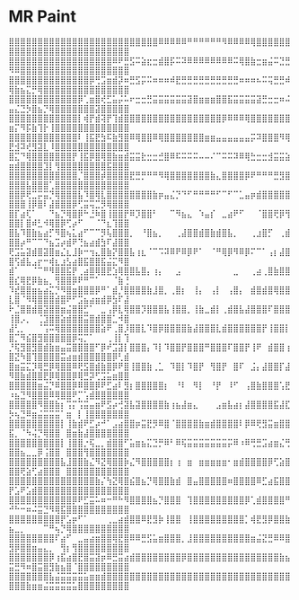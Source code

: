 # MR Paint



⣿⣿⣿⣿⣿⣿⣿⣿⣿⣿⣿⣿⣿⣿⣿⣿⣿⣿⣿⣿⣿⣿⣿⣿⣿⣿⠿⠿⠿⠿⠿⠛⠛⠛⠛⠛⠛⠻⠿⠿⠿⠿⢿⣿⣿⣿⣿⣿⣿⣿⣿⣿⣿⣿⣿⣿⣿⣿⣿⣿⣿⣿⣿⣿⣿⣿⣿⣿⣿⣿
⣿⣿⣿⣿⣿⣿⣿⣿⣿⣿⣿⣿⣿⣿⣿⣿⣿⣿⠿⠟⣛⣫⠭⣵⣖⣒⣾⣿⡯⠭⠽⠿⠿⠿⠿⠿⠿⠿⠿⠭⢿⣿⣷⣒⣶⣬⠭⣙⣛⠻⠿⣿⣿⣿⣿⣿⣿⣿⣿⣿⣿⣿⣿⣿⣿⣿⣿⣿⣿⣿
⣿⣿⣿⣿⣿⣿⣿⣿⣿⣿⣿⣿⣿⣿⡿⢛⣩⣶⣾⡽⠶⣛⣫⡭⠭⠶⠶⠶⠾⣟⣛⣛⣛⣛⣛⣛⣛⣛⣛⣛⠶⠶⠶⠦⠭⢭⣛⣛⠾⢿⣷⣦⣍⡛⢿⣿⣿⣿⣿⣿⣿⣿⣿⣿⣿⣿⣿⣿⣿⣿
⣿⣿⣿⣿⣿⣿⣿⣿⣿⣿⣿⣿⡿⢁⣶⣿⢞⣋⣥⡬⠥⠖⣒⣒⣛⣭⣭⣭⣭⣭⣭⣽⣿⣶⣶⣶⣿⣿⣯⣭⣭⣭⣭⣽⣛⣒⣒⠶⠬⣤⣌⣙⡳⣿⣦⡙⢿⣿⣿⣿⣿⣿⣿⣿⣽⣿⣿⣿⣿⣿
⣿⣿⣿⣿⣿⣿⣿⣿⣿⣿⣿⣿⡇⢾⡟⣾⢽⡟⢹⣾⣿⣿⣿⣿⣿⣿⣿⣿⣿⣿⣿⣿⣿⣿⣿⣿⣿⡿⠿⠿⠿⢿⣿⣿⣿⣿⣿⣿⣿⣶⡍⠻⡯⣷⢹⡗⢸⣿⣿⣿⣿⣿⣿⣿⣿⣿⣿⣿⣿⣿
⣿⣿⣿⣿⣿⣿⣿⣿⣿⣿⣿⣿⠇⢸⣯⣟⣳⠯⣷⣻⣿⠿⢿⣿⣿⠿⢿⣿⣿⣿⣿⣿⣿⣿⣶⣶⣤⣤⣤⣤⣤⣤⡭⠽⣿⣿⣿⠻⢿⣟⣺⠽⢞⣻⣽⣇⠸⣿⣿⣿⣿⣿⣿⣿⣿⣿⣿⣿⣿⣿
⣿⣍⠙⢿⣿⣿⣿⣿⣿⣿⣿⡟⢸⣯⡿⣿⢿⣿⣷⣶⣾⣭⣭⣗⣒⣒⣚⣿⠿⠯⠭⠭⠭⠤⠤⠌⠉⠭⠭⠽⠿⢿⣓⣒⣒⣺⣭⣭⣵⣶⣾⣿⣿⣿⣿⣹⡇⢻⣿⣿⣿⣿⣿⣿⣿⣿⣯⣿⣿⣿
⣿⣿⣿⣿⣿⣿⣿⣿⣿⣿⣿⣿⡈⣿⣿⣿⡾⣿⣿⣿⣿⣟⣛⡛⠛⠛⠻⢿⣿⣿⣿⣿⣿⣿⣿⣷⣄⣿⣿⣿⣿⡿⠟⠛⠛⠛⣛⣻⣿⣿⣿⣿⣧⣿⣿⣿⢁⣿⣿⣿⣿⣿⣿⣿⣿⣿⣿⣿⣿⣿
⣿⣿⡿⢟⣉⡭⣭⡙⢿⣿⣿⣿⣧⠹⣿⢿⣇⣿⣿⣿⣿⣿⣿⣿⣿⣷⡶⣤⣌⡙⠙⠋⠛⠛⠛⠛⠋⠉⠋⠉⣁⣤⡶⣾⣿⣿⣿⣿⣿⣿⣿⣿⢸⡿⣿⠇⣼⣿⣿⣿⡿⢋⣭⢭⣉⡻⢿⣿⣿⣿
⣿⡏⣴⢏⠁⠀⠀⠙⣦⡙⢿⣿⡿⠓⣘⠷⣿⢸⣿⣿⡟⠿⡹⣿⣿⠃⠀⠀⠉⠻⣦⣄⠀⠱⣤⡎⠀⣀⣴⠟⠋⠀⠀⠈⣿⣿⢟⡿⢻⣿⣿⡇⣿⠾⣃⠺⢿⣿⡿⢋⡴⠋⠀⠀⠈⠙⣆⢹⣿⣿
⣿⣧⠹⣿⣷⣦⣴⡋⠻⣿⢦⣅⣴⠋⠉⠉⡻⢧⣿⣿⣿⡀⠀⠘⣿⣦⡀⠀⠀⢀⣼⣿⣿⣾⣿⣷⣾⣿⣧⡀⠀⠀⢀⣰⣿⡋⠀⢀⣾⣿⣿⡴⠛⠉⠉⠙⣦⣩⡴⣾⠟⢙⣦⣴⣾⣳⠏⣼⣿⣿
⢟⣩⣥⣽⣾⣿⣽⣿⣶⣌⣆⣸⡷⠒⢲⣄⣿⣷⡝⣿⣿⣧⢰⣆⠈⠉⠩⠽⠿⠟⠿⡿⠟⠁⠀⠈⠛⢿⡿⠻⠿⡿⠍⠉⠁⢠⡆⣼⣿⣿⢫⣾⣧⣠⡖⠒⢾⣆⣰⣣⣴⣿⣯⣿⣿⣯⣬⣍⠻⣿
⣾⠁⠀⠀⠈⠉⠛⠻⣿⣿⣯⡟⢀⣴⣿⢿⣿⣟⣱⢿⣿⣿⣧⣿⡄⢰⡄⠀⠀⣠⠀⠀⠀⠀⠀⠀⠀⠀⠀⣀⠀⠀⢀⣴⢀⣿⣷⣿⣿⣿⣎⢿⣟⡿⣷⣦⡀⢻⣿⣿⡿⠟⠛⠉⠁⠀⠀⠈⣷⢘
⠹⣞⣿⣿⣶⣦⣴⣍⡙⠻⣿⣶⣿⣿⣿⡿⠛⠁⣾⡘⣿⣿⣿⣿⣷⣸⣿⡀⢀⣿⡆⠀⢸⡄⠀⢠⡇⠀⢠⣿⡄⠀⣾⣿⣾⣿⢿⣿⣿⣇⣿⠈⠻⢿⣿⣿⣿⣾⣿⠟⠋⣩⣦⣴⣶⣾⡿⣳⠏⣼
⠗⣈⣿⣿⣾⣿⣽⣿⣿⣶⣬⣿⣿⣋⠁⠀⣀⢠⡿⣇⢿⣿⣿⡹⣿⣿⣿⣧⢸⣿⣿⡀⢸⣷⣀⣾⡇⢀⣾⣿⣧⣼⣿⣿⣿⠏⣿⣿⣿⢸⣿⡠⡀⠀⢈⣹⣿⣿⣵⣾⣿⣿⣭⣿⣾⣿⣿⣁⠺⣿
⣼⢃⡀⠀⠀⠈⢩⠭⢿⣿⣿⣿⣿⣿⣿⣿⣵⠟⢀⣿⡸⣿⣿⣇⠹⣿⡿⣿⣿⣿⣿⣷⣼⣿⣿⣿⣇⣾⣿⣿⣿⣿⣿⣿⡟⢸⣿⣿⡇⣿⡉⠻⣮⣿⣻⣿⣿⣿⣿⣿⡿⢭⡉⠁⠀⠀⢀⢸⡇⢹
⡘⢯⣻⣿⣻⣿⣾⣷⣶⣤⣭⣿⣿⣿⣿⠋⡿⠞⣩⣽⡇⣿⣿⣿⡄⠹⡇⠹⣿⣿⡟⣿⣿⣿⠛⣿⣿⣿⠏⣿⣿⡟⢸⠟⠀⣾⣿⣿⢰⣿⣝⠳⣿⢹⣿⣿⣿⣿⣭⣴⣶⣾⣿⣿⣿⣿⣿⡿⢃⣾
⣿⣶⣭⣍⡹⢿⣛⡿⢿⣿⣿⠿⢟⣫⣿⣾⣷⣿⡿⠟⣿⢸⣿⣿⣷⢀⣁⠀⠹⣿⡇⠹⣿⡟⠀⢻⣿⡟⠀⣿⠏⠀⣨⡄⣼⣿⣿⡏⣼⠻⣿⣷⣾⣿⣿⣟⡿⢿⣿⣿⡿⢿⣛⡽⢋⣩⣥⣶⣿⣿
⣿⣿⣿⣿⣿⣶⣬⡙⠿⣿⣿⡿⠿⣿⣿⡿⠟⣋⣴⠇⣻⡆⣿⣿⣿⣿⣿⡆⠀⠘⠇⠀⠻⡇⠀⠘⡟⠀⠸⠋⠀⢠⣿⣷⣿⣿⣿⢡⣟⠰⣦⣙⠻⣿⣿⣿⠿⢿⣿⣿⠟⡉⢡⣾⣿⣿⣿⣿⣿⣿
⣿⣿⣿⣿⣿⠻⣿⣿⣷⡆⢩⡍⢩⣭⣤⣶⠟⣫⡴⢚⣽⣧⣽⣿⣿⣿⣿⣷⢰⣦⣼⣶⣄⠀⠀⠀⣠⣶⣧⣴⡆⣼⣿⣿⣿⣿⣯⣼⣏⡳⢦⣙⠿⣶⣬⣭⣭⣭⠁⣶⠀⡇⢸⣿⣿⣿⣿⣿⣿⣿
⣿⣿⣿⣿⣿⣿⣿⣿⣿⡇⢸⣷⣾⠟⣋⡴⠚⠁⣠⣴⣿⣿⡶⣭⣟⡻⠿⣿⠈⣿⣿⣿⣿⣷⣶⣾⣿⣿⣿⣿⠇⡿⠿⢟⣻⣭⣶⣿⣿⣯⡀⠈⠳⢬⡙⢿⣿⣿⠀⣿⣶⣷⣼⣿⣿⣿⣿⣿⣿⣿
⣿⣿⣿⣿⣿⣿⣿⣿⣿⡇⢸⣿⣿⡐⢯⣀⡀⣾⣿⣿⠋⣥⣶⣦⣍⣙⡛⠿⠃⠿⢯⣭⣭⣭⣭⣭⣭⣭⡭⠿⠰⠿⢛⣛⣩⣴⣶⣌⢛⣿⣿⣦⣀⣀⡿⢨⣿⣿⠀⣿⣿⣿⢻⣿⣿⣿⣿⣿⣿⣿
⣿⣿⣿⣿⣿⣿⣿⣿⣿⣧⣸⣿⣿⣷⣌⠻⣝⢿⣿⣿⡷⣌⠻⣿⣿⣿⣿⣿⡆⢰⠀⣶⠀⣶⣶⣶⣶⣶⠂⣶⣾⣿⣿⣿⣿⡿⢋⣵⣿⣿⣿⢟⣵⢋⣴⣿⣿⣿⠀⣿⣿⣿⣿⣿⣿⣿⣿⣿⣿⣿
⣿⣿⣿⣿⣿⣿⣿⣿⣿⣿⣿⣿⣿⣿⣿⣷⡌⢳⣝⢿⣿⣮⣿⣦⡙⢿⣿⣿⣷⣾⠀⣿⣤⣿⣿⣿⣿⣿⠶⣿⣿⣿⣿⠿⣋⣴⣯⣿⣿⡟⣡⠟⣡⣾⣿⣿⣿⣿⣿⣿⣿⣿⣿⣿⣿⣿⣿⣿⣿⣿
⣿⣿⣿⣿⣿⣿⣿⣿⣿⣿⣿⡿⠟⣋⣭⠥⠶⠒⠛⠓⠻⣿⣿⣿⣿⣦⡙⣿⣿⣿⠀⢹⣿⣿⣿⣿⣿⣿⣿⣿⣿⡿⢁⣾⣿⣿⣿⣿⠛⠚⠓⠒⠶⠬⣭⣙⠻⢿⣯⣿⣿⣿⣿⣿⣿⣿⣿⣿⣿⣿
⣿⣿⣿⣿⣿⣿⣿⣿⣿⡟⣡⡶⠋⠁⠀⠀⠀⢀⣀⣴⣾⣿⣿⠿⣟⣻⡷⢸⣿⣿⠀⢸⣿⣿⣿⣿⣿⣿⣿⣿⣿⡁⢾⣟⣻⡿⣿⣿⣷⣦⣀⡀⠀⠀⠀⠉⠛⢦⡙⢿⣿⣿⣿⣿⣿⣿⣿⣿⣿⣿
⣿⣿⣿⣿⣿⣿⣿⣿⠏⣴⠋⠀⣀⣤⣴⣶⣿⣿⢿⣟⣿⠿⠿⣛⣫⣥⣶⣿⣿⣿⡀⣸⣿⣿⣿⣿⣿⣿⣿⣿⣿⣿⣶⣬⣝⣛⠿⠿⣿⣻⡿⣿⣿⣶⣤⣄⡀⠀⢻⡆⢻⣿⣿⣿⣿⣿⣿⣿⣿⣿
⣿⣿⣿⣿⣿⣿⣿⡿⢰⣯⣴⣿⣟⣿⣭⣽⡶⠿⣛⣭⣴⣾⣿⣿⣿⣿⣿⣿⣿⣿⡿⣿⣿⣿⣿⣿⣿⣿⣿⣿⣿⣿⣿⣿⣿⣿⣿⣷⣦⣭⣛⠻⠶⣿⣭⣿⣻⣷⣦⣿⠈⣿⣿⣿⣿⣿⣿⣿⣿⣿
⣿⣿⣿⣿⣿⣿⣿⣧⣬⣭⣭⣭⣭⣥⣶⣶⣾⣿⣿⣿⣿⣿⣿⣿⣿⣿⣿⣿⣿⣿⣿⣿⣿⣿⣿⣿⣿⣿⣿⣿⣿⣿⣿⣿⣿⣿⣿⣿⣿⣿⣿⣿⣷⣶⣶⣬⣭⣭⣭⣭⣥⣿⣿⣿⣿⣿⣿⣿⣿⣿